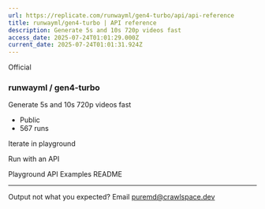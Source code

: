 ```yaml
---
url: https://replicate.com/runwayml/gen4-turbo/api/api-reference
title: runwayml/gen4-turbo | API reference
description: Generate 5s and 10s 720p videos fast
access_date: 2025-07-24T01:01:29.000Z
current_date: 2025-07-24T01:01:31.924Z
---
```


Official

###  runwayml / gen4-turbo 

 Generate 5s and 10s 720p videos fast

* Public
* 567 runs

Iterate in playground 

Run with an API 

Playground API Examples README

---

Output not what you expected? Email puremd@crawlspace.dev